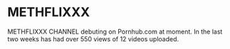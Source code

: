 # METHFLIXXX
METHFLIXXX CHANNEL debuting on Pornhub.com at moment. In the last two weeks has had over 550 views of 12 videos uploaded.
